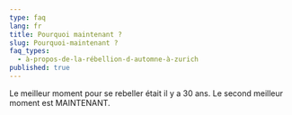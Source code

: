 ```yaml
---
type: faq
lang: fr
title: Pourquoi maintenant ?
slug: Pourquoi-maintenant ?
faq_types:
  - à-propos-de-la-rébellion-d-automne-à-zurich
published: true
---
```

Le meilleur moment pour se rebeller était il y a 30 ans. Le second meilleur moment est MAINTENANT.